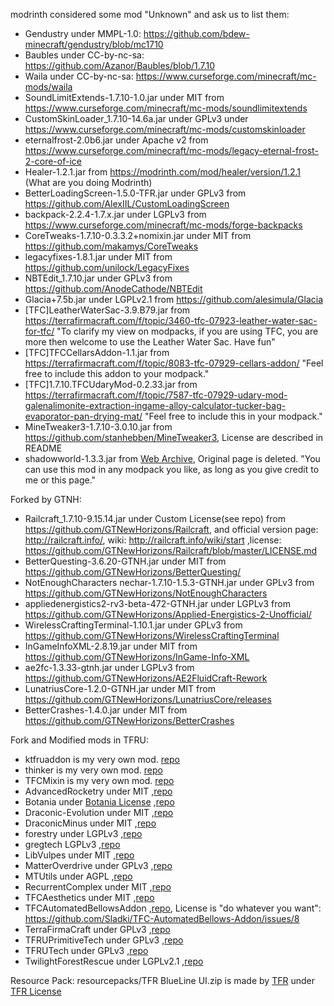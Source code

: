 modrinth considered some mod "Unknown" and ask us to list them:

- Gendustry under MMPL-1.0: https://github.com/bdew-minecraft/gendustry/blob/mc1710
- Baubles under CC-by-nc-sa: https://github.com/Azanor/Baubles/blob/1.7.10
- Waila under CC-by-nc-sa: https://www.curseforge.com/minecraft/mc-mods/waila
- SoundLimitExtends-1.7.10-1.0.jar under MIT from https://www.curseforge.com/minecraft/mc-mods/soundlimitextends
- CustomSkinLoader_1.7.10-14.6a.jar under GPLv3 under https://www.curseforge.com/minecraft/mc-mods/customskinloader
- eternalfrost-2.0b6.jar under Apache v2 from https://www.curseforge.com/minecraft/mc-mods/legacy-eternal-frost-2-core-of-ice
- Healer-1.2.1.jar from https://modrinth.com/mod/healer/version/1.2.1 (What are you doing Modrinth)
- BetterLoadingScreen-1.5.0-TFR.jar under GPLv3 from https://github.com/AlexIIL/CustomLoadingScreen
- backpack-2.2.4-1.7.x.jar under LGPLv3 from https://www.curseforge.com/minecraft/mc-mods/forge-backpacks
- CoreTweaks-1.7.10-0.3.3.2+nomixin.jar under MIT from https://github.com/makamys/CoreTweaks
- legacyfixes-1.8.1.jar under MIT from https://github.com/unilock/LegacyFixes
- NBTEdit_1.7.10.jar under GPLv3 from https://github.com/AnodeCathode/NBTEdit
- Glacia+7.5b.jar under LGPLv2.1 from https://github.com/alesimula/Glacia
- [TFC]LeatherWaterSac-3.9.B79.jar from https://terrafirmacraft.com/f/topic/3460-tfc-07923-leather-water-sac-for-tfc/ "To clarify my view on modpacks, if you are using TFC, you are more then welcome to use the Leather Water Sac. Have fun"
- [TFC]TFCCellarsAddon-1.1.jar from https://terrafirmacraft.com/f/topic/8083-tfc-07929-cellars-addon/ "Feel free to include this addon to your modpack."
- [TFC]1.7.10.TFCUdaryMod-0.2.33.jar from https://terrafirmacraft.com/f/topic/7587-tfc-07929-udary-mod-galenalimonite-extraction-ingame-alloy-calculator-tucker-bag-evaporator-pan-drying-mat/ "Feel free to include this in your modpack."
- MineTweaker3-1.7.10-3.0.10.jar from https://github.com/stanhebben/MineTweaker3, License are described in README
- shadowworld-1.3.3.jar from [Web Archive](https://web.archive.org/web/20180110063949/http://www.minecraftforum.net/forums/mapping-and-modding-java-edition/minecraft-mods/wip-mods/1446206-shadow-world-1-3-3-1-3-3b), Original page is deleted. "You can use this mod in any modpack you like, as long as you give credit to me or this page."

Forked by GTNH:
- Railcraft_1.7.10-9.15.14.jar under Custom License(see repo) from https://github.com/GTNewHorizons/Railcraft, and official version page: http://railcraft.info/, wiki: http://railcraft.info/wiki/start ,license: https://github.com/GTNewHorizons/Railcraft/blob/master/LICENSE.md
- BetterQuesting-3.6.20-GTNH.jar under MIT from https://github.com/GTNewHorizons/BetterQuesting/
- NotEnoughCharacters nechar-1.7.10-1.5.3-GTNH.jar under GPLv3 from https://github.com/GTNewHorizons/NotEnoughCharacters
- appliedenergistics2-rv3-beta-472-GTNH.jar under LGPLv3 from https://github.com/GTNewHorizons/Applied-Energistics-2-Unofficial/
- WirelessCraftingTerminal-1.10.1.jar under GPLv3 from https://github.com/GTNewHorizons/WirelessCraftingTerminal
- InGameInfoXML-2.8.19.jar under MIT from https://github.com/GTNewHorizons/InGame-Info-XML
- ae2fc-1.3.33-gtnh.jar under LGPLv3 from https://github.com/GTNewHorizons/AE2FluidCraft-Rework
- LunatriusCore-1.2.0-GTNH.jar under MIT from https://github.com/GTNewHorizons/LunatriusCore/releases
- BetterCrashes-1.4.0.jar under MIT from https://github.com/GTNewHorizons/BetterCrashes

Fork and Modified mods in TFRU:
- ktfruaddon is my very own mod. [repo](https://github.com/kuzuanpa/kTFRUAddon)
- thinker is my very own mod. [repo](https://github.com/kuzuanpa/Thinker)
- TFCMixin is my very own mod. [repo](https://github.com/kuzuanpa/TFCMixin)
- AdvancedRocketry under MIT ,[repo](https://github.com/kuzuanpa/AdvancedRocketry)
- Botania under [Botania License](https://botaniamod.net/license.html) ,[repo](https://github.com/kuzuanpa/Botania-TFR)
- Draconic-Evolution under MIT ,[repo](https://github.com/kuzuanpa/Draconic-Evolution)
- DraconicMinus under MIT ,[repo](https://github.com/kuzuanpa/DraconicMinus-_CN)
- forestry under LGPLv3 ,[repo](https://github.com/kuzuanpa/ForestryMC)
- gregtech LGPLv3 ,[repo](https://github.com/kuzuanpa/gregtech6-TFRU)
- LibVulpes under MIT ,[repo](https://github.com/kuzuanpa/libVulpes)
- MatterOverdrive under GPLv3 ,[repo](https://github.com/kuzuanpa/MatterOverdrive-TFRU)
- MTUtils under AGPL ,[repo](https://github.com/kuzuanpa/MTUtils)
- RecurrentComplex under MIT ,[repo](https://github.com/kuzuanpa/RecurrentComplex)
- TFCAesthetics under MIT ,[repo](https://github.com/kuzuanpa/tfc-aesthetics-tfru)
- TFCAutomatedBellowsAddon ,[repo](https://github.com/kuzuanpa/TFC-AutomatedBellows-Addon), License is "do whatever you want": https://github.com/Sladki/TFC-AutomatedBellows-Addon/issues/8
- TerraFirmaCraft under GPLv3 ,[repo](https://github.com/kuzuanpa/TFCraft-TFRU)
- TFRUPrimitiveTech under GPLv3 ,[repo](https://github.com/kuzuanpa/TFRUPrimitiveTech)
- TFRUTech under GPLv3 ,[repo](https://github.com/kuzuanpa/TFRUTech)
- TwilightForestRescue under LGPLv2.1 ,[repo](https://github.com/kuzuanpa/twilightforestRescue)

Resource Pack:
resourcepacks/TFR BlueLine UI.zip is made by [TFR](https://github.com/TerraFirmaRescue/TerraFirma-Rescue-Modpack/) under [TFR License](https://github.com/TerraFirmaRescue/TerraFirma-Rescue-Modpack/blob/master/LICENSE_zh_CN)
